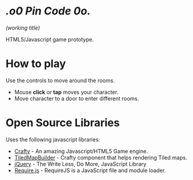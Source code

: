 _.o0 Pin Code 0o._
==========================
*(working title)*

HTML5/Javascript game prototype.

# How to play
Use the controls to move around the rooms.

  * Mouse **click** or **tap** moves your character.
  * Move character to a door to enter different rooms.

# Open Source Libraries
Uses the following javascript libraries:

  * [Crafty](http://craftyjs.com/) - An amazing Javascript/HTML5 Game engine.  
  * [TiledMapBuilder](https://github.com/Kibo/TiledMapBuilder) - Crafty component that helps rendering Tiled maps.
  * [jQuery](http://jquery.com/) - The Write Less, Do More, JavaScript Library
  * [Require.js](http://requirejs.org/) - RequireJS is a JavaScript file and module loader. 
